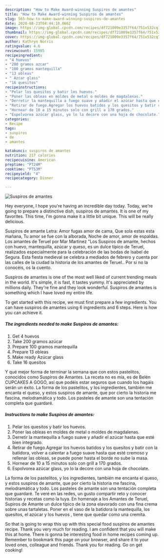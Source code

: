 ```yaml
---
description: "How to Make Award-winning Suspiros de amantes"
title: "How to Make Award-winning Suspiros de amantes"
slug: 565-how-to-make-award-winning-suspiros-de-amantes
date: 2020-08-23T04:44:10.066Z
image: https://img-global.cpcdn.com/recipes/df721009e3357f64/751x532cq70/suspiros-de-amantes-foto-principal.jpg
thumbnail: https://img-global.cpcdn.com/recipes/df721009e3357f64/751x532cq70/suspiros-de-amantes-foto-principal.jpg
cover: https://img-global.cpcdn.com/recipes/df721009e3357f64/751x532cq70/suspiros-de-amantes-foto-principal.jpg
author: Kathryn Norris
ratingvalue: 4.6
reviewcount: 15985
recipeingredient:
- "4 huevos"
- "200 gramos azcar"
- "100 gramos mantequilla"
- "13 obleas"
- " Azcar glass"
- "16 quesitos"
recipeinstructions:
- "Pelar los quesitos y batir los huevos."
- "Poner las obleas en moldes de metal o moldes de magdalenas."
- "Derretir la mantequilla a fuego suave y añadir el azúcar hasta que esté bien integrado."
- "Retirar de fuego.Agregar los huevos batidos y los quesitos y batir con la batidora, volver a calentar a fuego suave hasta que esté cremoso y rellenar las obleas, se puede poner hasta el borde no sube la masa."
- "Hornear de 10 a 15 minutos solo con grill a 170 grados."
- "Espolvorea azúcar glass, yo lo la decore con una hoja de chocolate."
categories:
- Recipe
tags:
- suspiros
- de
- amantes

katakunci: suspiros de amantes 
nutrition: 217 calories
recipecuisine: American
preptime: "PT24M"
cooktime: "PT53M"
recipeyield: "4"
recipecategory: Dinner

---
```



![Suspiros de amantes](https://img-global.cpcdn.com/recipes/df721009e3357f64/751x532cq70/suspiros-de-amantes-foto-principal.jpg)

Hey everyone, I hope you're having an incredible day today. Today, we're going to prepare a distinctive dish, suspiros de amantes. It is one of my favorites. This time, I'm gonna make it a little bit unique. This will be really delicious.

Suspiros de amante Letra: Amor fugas amor de cama, Que sola estas esta mañana, Tu amor se fue con la alborada, Noche de amor, amor de espaldas. Los amantes de Teruel por Mar Martinez &#34;Los Suspiros de amante, hechos con huevo, mantequilla, azúcar y queso, es un dulce típico de Teruel, realizados especialmente para la celebración de las bodas de Isabel de Segura. Esta fiesta medieval se celebra a mediados de febrero y cuenta por las calles de la ciudad la historia de los amantes de Teruel.. Por si no la conocéis, os la cuento.

Suspiros de amantes is one of the most well liked of current trending meals in the world. It's simple, it is fast, it tastes yummy. It's appreciated by millions daily. They're fine and they look wonderful. Suspiros de amantes is something which I have loved my entire life.


To get started with this recipe, we must first prepare a few ingredients. You can have suspiros de amantes using 6 ingredients and 6 steps. Here is how you can achieve it.

<!--inarticleads1-->

##### The ingredients needed to make Suspiros de amantes:

1. Get 4 huevos
1. Take 200 gramos azúcar
1. Prepare 100 gramos mantequilla
1. Prepare 13 obleas
1. Make ready  Azúcar glass
1. Take 16 quesitos


Y qué mejor forma de terminar la semana que con estos pastelitos, conocidos como Suspiros de Amantes. La receta no es mía, es de Belén CUPCAKES A GOGÓ, así que podéis estar seguros que cuando los hagáis serán un éxito. La forma de los pastelitos, y los ingredientes, también me encanta el queso, y estos suspiros de amante, que por cierto la historia me fascina, melodramática y todo. Los pasteles de amante son una tentación completa que guardaré. 

<!--inarticleads2-->

##### Instructions to make Suspiros de amantes:

1. Pelar los quesitos y batir los huevos.
1. Poner las obleas en moldes de metal o moldes de magdalenas.
1. Derretir la mantequilla a fuego suave y añadir el azúcar hasta que esté bien integrado.
1. Retirar de fuego.Agregar los huevos batidos y los quesitos y batir con la batidora, volver a calentar a fuego suave hasta que esté cremoso y rellenar las obleas, se puede poner hasta el borde no sube la masa.
1. Hornear de 10 a 15 minutos solo con grill a 170 grados.
1. Espolvorea azúcar glass, yo lo la decore con una hoja de chocolate.


La forma de los pastelitos, y los ingredientes, también me encanta el queso, y estos suspiros de amante, que por cierto la historia me fascina, melodramática y todo. Los pasteles de amante son una tentación completa que guardaré. Te veré en las redes, un gusto compartir reto y conocer historias y recetas como la tuya. En homenaje a los Amantes de Teruel, Supiros de Amante un dulce típico de la zona elavorado con una fina crema sobre unas tartaletas. Poner en el vaso de la batidora la mantequilla, los quesitos, el azúcar y los huevos , tiene que quedar como una cremita. 

So that is going to wrap this up with this special food suspiros de amantes recipe. Thank you very much for reading. I am confident that you will make this at home. There is gonna be interesting food in home recipes coming up. Remember to bookmark this page on your browser, and share it to your loved ones, colleague and friends. Thank you for reading. Go on get cooking!
